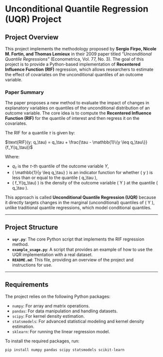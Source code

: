 # Unconditional Quantile Regression (UQR) Project

## Project Overview

This project implements the methodology proposed by **Sergio Firpo, Nicole M. Fortin, and Thomas Lemieux** in their 2009 paper titled *"Unconditional Quantile Regressions"* (Econometrica, Vol. 77, No. 3). The goal of this project is to provide a Python-based implementation of **Recentered Influence Function (RIF)** regression, which allows researchers to estimate the effect of covariates on the unconditional quantiles of an outcome variable.

### Paper Summary

The paper proposes a new method to evaluate the impact of changes in explanatory variables on quantiles of the unconditional distribution of an outcome variable. The core idea is to compute the **Recentered Influence Function (RIF)** for the quantile of interest and then regress it on the covariates.

The RIF for a quantile $\tau$ is given by:

$\text{RIF}(y; q_\tau) = q_\tau + \frac{\tau - \mathbb{1}\{y \leq q_\tau\}}{f_Y(q_\tau)}$

Where:
- $q_\tau$ is the $\tau$-th quantile of the outcome variable $Y$,
- \( \mathbb{1}\{y \leq q_\tau\} \) is an indicator function for whether \( y \) is less than or equal to the quantile \( q_\tau \),
- \( f_Y(q_\tau) \) is the density of the outcome variable \( Y \) at the quantile \( q_\tau \).

This approach is called **Unconditional Quantile Regression (UQR)** because it directly targets changes in the marginal (unconditional) quantiles of \( Y \), unlike traditional quantile regressions, which model conditional quantiles.

---

## Project Structure

- **`uqr.py`**: The core Python script that implements the RIF regression method.
- **`example_usage.py`**: A script that provides an example of how to use the UQR implementation with a real dataset.
- **`README.md`**: This file, providing an overview of the project and instructions for use.

---

## Requirements

The project relies on the following Python packages:

- `numpy`: For array and matrix operations.
- `pandas`: For data manipulation and handling datasets.
- `scipy`: For kernel density estimation.
- `statsmodels`: For advanced statistical modeling and kernel density estimation.
- `sklearn`: For running the linear regression model.

To install the required packages, run:

```bash
pip install numpy pandas scipy statsmodels scikit-learn
